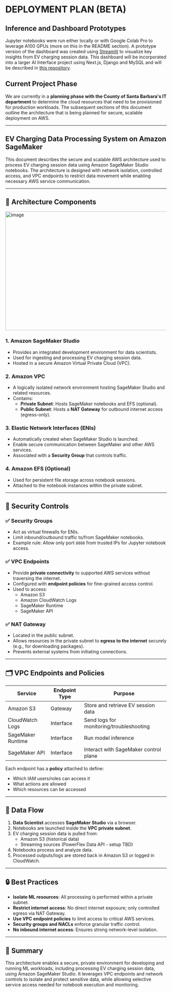 # DEPLOYMENT PLAN (BETA)

## Inference and Dashboard Prototypes 

Jupyter notebooks were run either locally or with Google Colab Pro to leverage A100 GPUs (more on this in the README section). A prototype version of the dashboard was created using [Streamlit](https://zero-emission-vehicle-data-analyzer-csb.streamlit.app/) to visualize key insights from EV charging session data. This dashboard will be incorporated into a larger AI Interface project using Next.js, Django and MySQL and will be described in [this repository](https://github.com/elmunoz42/ai-interface).

## Current Project Phase

We are currently in a **planning phase with the County of Santa Barbara's IT department** to determine the cloud resources that need to be provisioned for production workloads. The subsequent sections of this document outline the architecture that is being planned for secure, scalable deployment on AWS. 

---

## EV Charging Data Processing System on Amazon SageMaker

This document describes the secure and scalable AWS architecture used to process EV charging session data using Amazon SageMaker Studio notebooks. The architecture is designed with network isolation, controlled access, and VPC endpoints to restrict data movement while enabling necessary AWS service communication.

---

## 🧱 Architecture Components

<img width="857" height="371" alt="image" src="https://github.com/user-attachments/assets/1c751de6-9fb2-41a2-a25c-7da30a59b18e" />


### 1. **Amazon SageMaker Studio**
- Provides an integrated development environment for data scientists.
- Used for ingesting and processing EV charging session data.
- Hosted in a secure Amazon Virtual Private Cloud (VPC).

### 2. **Amazon VPC**
- A logically isolated network environment hosting SageMaker Studio and related resources.
- Contains:
  - **Private Subnet**: Hosts SageMaker notebooks and EFS (optional).
  - **Public Subnet**: Hosts a **NAT Gateway** for outbound internet access (egress-only).

### 3. **Elastic Network Interfaces (ENIs)**
- Automatically created when SageMaker Studio is launched.
- Enable secure communication between SageMaker and other AWS services.
- Associated with a **Security Group** that controls traffic.

### 4. **Amazon EFS (Optional)**
- Used for persistent file storage across notebook sessions.
- Attached to the notebook instances within the private subnet.

---

## 🔐 Security Controls

### ✅ Security Groups
- Act as virtual firewalls for ENIs.
- Limit inbound/outbound traffic to/from SageMaker notebooks.
- Example rule: Allow only port `8888` from trusted IPs for Jupyter notebook access.

### ✅ VPC Endpoints
- Provide **private connectivity** to supported AWS services without traversing the internet.
- Configured with **endpoint policies** for fine-grained access control.
- Used to access:
  - Amazon S3
  - Amazon CloudWatch Logs
  - SageMaker Runtime
  - SageMaker API

### ✅ NAT Gateway
- Located in the public subnet.
- Allows resources in the private subnet to **egress to the internet** securely (e.g., for downloading packages).
- Prevents external systems from initiating connections.

---

## 🗂 VPC Endpoints and Policies

| Service              | Endpoint Type | Purpose                                  |
|----------------------|----------------|------------------------------------------|
| Amazon S3            | Gateway        | Store and retrieve EV session data       |
| CloudWatch Logs      | Interface      | Send logs for monitoring/troubleshooting |
| SageMaker Runtime    | Interface      | Run model inference                      |
| SageMaker API        | Interface      | Interact with SageMaker control plane    |

Each endpoint has a **policy** attached to define:
- Which IAM users/roles can access it
- What actions are allowed
- Which resources can be accessed

---

## 🔄 Data Flow

1. **Data Scientist** accesses **SageMaker Studio** via a browser.
2. Notebooks are launched inside the **VPC private subnet**.
3. EV charging session data is pulled from:
   - Amazon S3 (historical data)
   - Streaming sources (PowerFlex Data API - setup TBD)
4. Notebooks process and analyze data.
5. Processed outputs/logs are stored back in Amazon S3 or logged in CloudWatch.

---

## 🔒 Best Practices

- **Isolate ML resources**: All processing is performed within a private subnet.
- **Restrict internet access**: No direct internet exposure; only controlled egress via NAT Gateway.
- **Use VPC endpoint policies** to limit access to critical AWS services.
- **Security groups and NACLs** enforce granular traffic control.
- **No inbound internet access**: Ensures strong network-level isolation.

---

## 📌 Summary

This architecture enables a secure, private environment for developing and running ML workloads, including processing EV charging session data, using Amazon SageMaker Studio. It leverages VPC endpoints and network controls to isolate and protect sensitive data, while allowing selective service access needed for notebook execution and monitoring.

